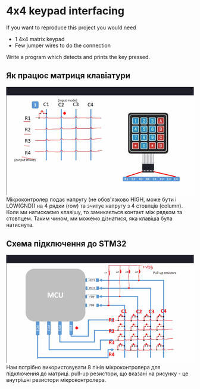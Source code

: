 # 4x4 keypad interfacing
If you want to reproduce this project you would need
- 1 4x4 matrix keypad
- Few jumper wires to do the connection

Write a program which detects and prints the key pressed.

## Як працює матриця клавіатури
![alt text](<www.udemy.com_course_microcontroller-embedded-c-programming_learn_lecture_16607164 (2).png>)   
Мікроконтролер подає напругу (не обов'язково HIGH, може бути і LOW(GND)) на 4 рядки (row) та зчитує напругу з 4 стовпців (column). Коли ми натискаємо клавішу, то замикається контакт між рядком та стовпцем. Таким чином, ми можемо дізнатися, яка клавіша була натиснута.

## Схема підключення до STM32
![alt text](<www.udemy.com_course_microcontroller-embedded-c-programming_learn_lecture_16607164 (4).png>)
Нам потрібно використовувати 8 пінів мікроконтролера для підключення до матриці. pull-up резистори, що вказані на рисунку - це внутрішні резистори мікроконтролера. 